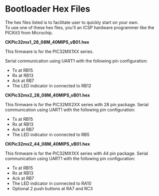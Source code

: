 
Bootloader Hex Files
======================
The hex files listed is to facilitate user to quickly start on your own.  
To use one of these hex files, you'll an ICSP hardware programmer like the PICKit3 from Microchip.


**CKPic32mx1_28_08M_40MIPS_vB01.hex**

This firmware is for the PIC32MX1XX series.

Serial communication using UART1 with the following pin configuration:

* Tx at RB15
* Rx at RB13
* Ack at RB7
* The LED indicator in connected to RB12



**CKPic32mx2_28_08M_40MIPS_vB01.hex**

This firmware is for the PIC32MX2XX series with 28 pin package.
Serial communication using UART1 with the following pin configuration:

* Tx at RB15
* Rx at RB13
* Ack at RB7
* The LED indicator in connected to RB5



**CKPic32mx2_44_08M_40MIPS_vB01.hex**

This firmware is for the PIC32MX1XX series with 44 pin package.
Serial communication using UART1 with the following pin configuration:

* Tx at RB15
* Rx at RB13
* Ack at RB7
* The LED indicator in connected to RA10
* Optional 2 push buttons at RA7 and RC3


